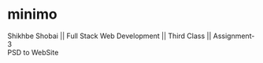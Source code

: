 # minimo
Shikhbe Shobai || Full Stack Web Development || Third Class || Assignment-3 <br>
PSD to WebSite
